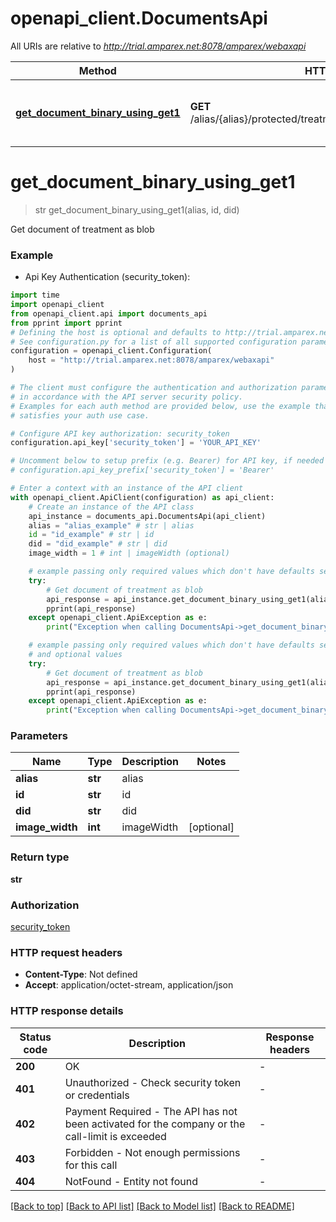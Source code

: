 # openapi_client.DocumentsApi

All URIs are relative to *http://trial.amparex.net:8078/amparex/webaxapi*

Method | HTTP request | Description
------------- | ------------- | -------------
[**get_document_binary_using_get1**](DocumentsApi.md#get_document_binary_using_get1) | **GET** /alias/{alias}/protected/treatments/{id}/documents/{did}/binary | Get document of treatment as blob


# **get_document_binary_using_get1**
> str get_document_binary_using_get1(alias, id, did)

Get document of treatment as blob

### Example

* Api Key Authentication (security_token):

```python
import time
import openapi_client
from openapi_client.api import documents_api
from pprint import pprint
# Defining the host is optional and defaults to http://trial.amparex.net:8078/amparex/webaxapi
# See configuration.py for a list of all supported configuration parameters.
configuration = openapi_client.Configuration(
    host = "http://trial.amparex.net:8078/amparex/webaxapi"
)

# The client must configure the authentication and authorization parameters
# in accordance with the API server security policy.
# Examples for each auth method are provided below, use the example that
# satisfies your auth use case.

# Configure API key authorization: security_token
configuration.api_key['security_token'] = 'YOUR_API_KEY'

# Uncomment below to setup prefix (e.g. Bearer) for API key, if needed
# configuration.api_key_prefix['security_token'] = 'Bearer'

# Enter a context with an instance of the API client
with openapi_client.ApiClient(configuration) as api_client:
    # Create an instance of the API class
    api_instance = documents_api.DocumentsApi(api_client)
    alias = "alias_example" # str | alias
    id = "id_example" # str | id
    did = "did_example" # str | did
    image_width = 1 # int | imageWidth (optional)

    # example passing only required values which don't have defaults set
    try:
        # Get document of treatment as blob
        api_response = api_instance.get_document_binary_using_get1(alias, id, did)
        pprint(api_response)
    except openapi_client.ApiException as e:
        print("Exception when calling DocumentsApi->get_document_binary_using_get1: %s\n" % e)

    # example passing only required values which don't have defaults set
    # and optional values
    try:
        # Get document of treatment as blob
        api_response = api_instance.get_document_binary_using_get1(alias, id, did, image_width=image_width)
        pprint(api_response)
    except openapi_client.ApiException as e:
        print("Exception when calling DocumentsApi->get_document_binary_using_get1: %s\n" % e)
```


### Parameters

Name | Type | Description  | Notes
------------- | ------------- | ------------- | -------------
 **alias** | **str**| alias |
 **id** | **str**| id |
 **did** | **str**| did |
 **image_width** | **int**| imageWidth | [optional]

### Return type

**str**

### Authorization

[security_token](../README.md#security_token)

### HTTP request headers

 - **Content-Type**: Not defined
 - **Accept**: application/octet-stream, application/json


### HTTP response details

| Status code | Description | Response headers |
|-------------|-------------|------------------|
**200** | OK |  -  |
**401** | Unauthorized - Check security token or credentials |  -  |
**402** | Payment Required - The API has not been activated for the company or the call-limit is exceeded |  -  |
**403** | Forbidden - Not enough permissions for this call |  -  |
**404** | NotFound - Entity not found |  -  |

[[Back to top]](#) [[Back to API list]](../README.md#documentation-for-api-endpoints) [[Back to Model list]](../README.md#documentation-for-models) [[Back to README]](../README.md)

